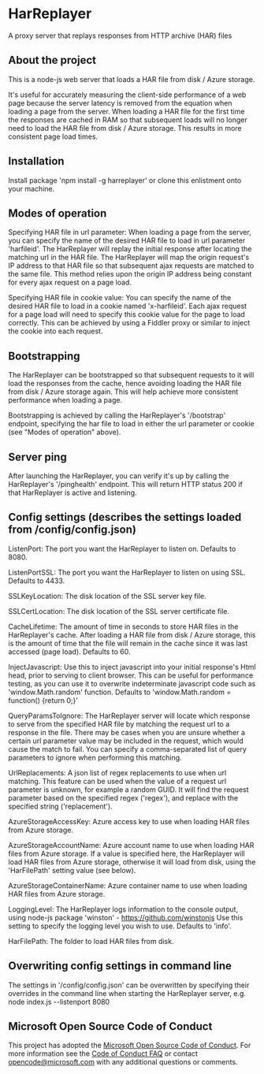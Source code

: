 # HarReplayer
A proxy server that replays responses from HTTP archive (HAR) files

## About the project
This is a node-js web server that loads a HAR file from disk / Azure storage.  

It's useful for accurately measuring the client-side performance of a web page because the server latency is removed from the equation when loading a page from the server.  When loading a HAR file for the first time the responses are cached in RAM so that subsequent loads will no longer need to load the HAR file from disk / Azure storage.  This results in more consistent page load times.

## Installation
Install package 'npm install -g harreplayer' or clone this enlistment onto your machine.

## Modes of operation
Specifying HAR file in url parameter: When loading a page from the server, you can specify the name of the desired HAR file to load in url parameter 'harfileid'.  The HarReplayer will replay the initial response after locating the matching url in the HAR file.  The HarReplayer will map the origin request's IP address to that HAR file so that subsequent ajax requests are matched to the same file.  This method relies upon the origin IP address being constant for every ajax request on a page load.

Specifying HAR file in cookie value: You can specify the name of the desired HAR file to load in a cookie named 'x-harfileid'.  Each ajax request for a page load will need to specify this cookie value for the page to load correctly.  This can be achieved by using a Fiddler proxy or similar to inject the cookie into each request.

## Bootstrapping
The HarReplayer can be bootstrapped so that subsequent requests to it will load the responses from the cache, hence avoiding loading the HAR file from disk / Azure storage again.  This will help achieve more consistent performance when loading a page.

Bootstrapping is achieved by calling the HarReplayer's '/bootstrap' endpoint, specifying the har file to load in either the url parameter or cookie (see "Modes of operation" above).

## Server ping
After launching the HarReplayer, you can verify it's up by calling the HarReplayer's '/pinghealth' endpoint.  This will return HTTP status 200 if that HarReplayer is active and listening.

## Config settings (describes the settings loaded from /config/config.json)
ListenPort: The port you want the HarReplayer to listen on.  Defaults to 8080.

ListenPortSSL: The port you want the HarReplayer to listen on using SSL.  Defaults to 4433.

SSLKeyLocation: The disk location of the SSL server key file.

SSLCertLocation: The disk location of the SSL server certificate file.

CacheLifetime: The amount of time in seconds to store HAR files in the HarReplayer's cache.  After loading a HAR file from disk / Azure storage, this is the amount of time that the file will remain in the cache since it was last accessed (page load).  Defaults to 60.

InjectJavascript: Use this to inject javascript into your initial response's Html head, prior to serving to client browser.  This can be useful for performance testing, as you can use it to overwrite indeterminate javascript code such as 'window.Math.random' function.  Defaults to 'window.Math.random = function() {return 0;}'

QueryParamsToIgnore: The HarReplayer server will locate which response to serve from the specified HAR file by matching the request url to a response in the file.  There may be cases when you are unsure whether a certain url parameter value may be included in the request, which would cause the match to fail.  You can specify a comma-separated list of query parameters to ignore when performing this matching.

UrlReplacements: A json list of regex replacements to use when url matching.  This feature can be used when the value of a request url parameter is unknown, for example a random GUID.  It will find the request parameter based on the specified regex ('regex'), and replace with the specified string ('replacement').

AzureStorageAccessKey: Azure access key to use when loading HAR files from Azure storage.

AzureStorageAccountName: Azure account name to use when loading HAR files from Azure storage.  If a value is specified here, the HarReplayer will load HAR files from Azure storage, otherwise it will load from disk, using the 'HarFilePath' setting value (see below).

AzureStorageContainerName: Azure container name to use when loading HAR files from Azure storage.

LoggingLevel: The HarReplayer logs information to the console output, using node-js package 'winston' - https://github.com/winstonjs
Use this setting to specify the logging level you wish to use.  Defaults to 'info'.

HarFilePath: The folder to load HAR files from disk.

## Overwriting config settings in command line
The settings in '/config/config.json' can be overwritten by specifying their overrides in the command line when starting the HarReplayer server, e.g. node index.js --listenport 8080


## Microsoft Open Source Code of Conduct
This project has adopted the [Microsoft Open Source Code of Conduct](https://opensource.microsoft.com/codeofconduct/). For more information see the [Code of Conduct FAQ](https://opensource.microsoft.com/codeofconduct/faq/) or contact [opencode@microsoft.com](mailto:opencode@microsoft.com) with any additional questions or comments.